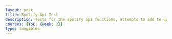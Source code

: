 ```yaml
---
layout: post
title: Spotify Api Test
description: Tests for the spotify api functions, attempts to add to queue
courses: {ToC: {week: 2}}
type: tangibles
---
```


<script type="module">
    function generateRandomString(length) {
    let text = '';
    let possible = 'ABCDEFGHIJKLMNOPQRSTUVWXYZabcdefghijklmnopqrstuvwxyz0123456789';
  
    for (let i = 0; i < length; i++) {
      text += possible.charAt(Math.floor(Math.random() * possible.length));
    }
    return text;
  }
  
  async function generateCodeChallenge(codeVerifier) {
    function base64encode(string) {
      return btoa(String.fromCharCode.apply(null, new Uint8Array(string)))
        .replace(/\+/g, '-')
        .replace(/\//g, '_')
        .replace(/=+$/, '');
    }
  
    const encoder = new TextEncoder();
    const data = encoder.encode(codeVerifier);
    const digest = await window.crypto.subtle.digest('SHA-256', data);
  
    return base64encode(digest);
  }
  
  const clientId = 'a76d4532c6e14dd7bd7393e3fccc1185';
  const redirectUri = 'http://localhost:8080';
  
  let codeVerifier = generateRandomString(128);
  
  generateCodeChallenge(codeVerifier).then(codeChallenge => {
    let state = generateRandomString(16);
    let scope = 'user-read-private user-read-email';
  
    localStorage.setItem('code_verifier', codeVerifier);
  
    let args = new URLSearchParams({
      response_type: 'code',
      client_id: clientId,
      scope: scope,
      redirect_uri: redirectUri,
      state: state,
      code_challenge_method: 'S256',
      code_challenge: codeChallenge
    });
  
    window.location = 'https://accounts.spotify.com/authorize?' + args;
  });
  
  const urlParams = new URLSearchParams(window.location.search);
  let code = urlParams.get('code');
  
  let codeVerifier2 = localStorage.getItem('code_verifier');
  
  let body = new URLSearchParams({
    grant_type: 'authorization_code',
    code: code,
    redirect_uri: redirectUri,
    client_id: clientId,
    code_verifier: codeVerifier2
  });
  
  const response = fetch('https://accounts.spotify.com/api/token', {
    method: 'POST',
    headers: {
      'Content-Type': 'application/x-www-form-urlencoded'
    },
    body: body
  })
    .then(response => {
      if (!response.ok) {
        throw new Error('HTTP status ' + response.status);
      }
      return response.json();
    })
    .then(data => {
      localStorage.setItem('access_token', data.access_token);
    })
    .catch(error => {
      console.error('Error:', error);
    });
  
    async function getProfile(accessToken) {
    accessToken = localStorage.getItem('access_token');
  
    const response = await fetch('https://api.spotify.com/v1/me', {
      headers: {
        Authorization: 'Bearer ' + accessToken
      }
    });
  
    const data = await response.json();
  }
</script>